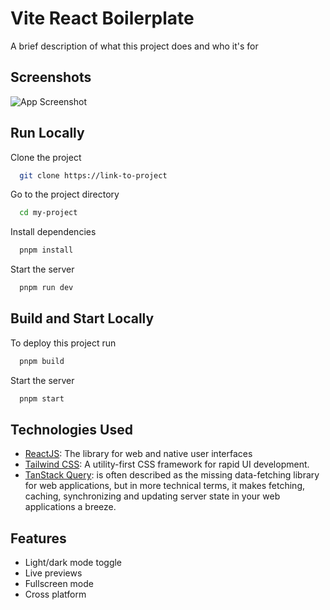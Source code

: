 # Vite React Boilerplate

A brief description of what this project does and who it's for

## Screenshots

![App Screenshot](https://images.ctfassets.net/e5382hct74si/21Fjmtaeaj1PT6YLXEOcNf/bde1f4c53a829ddcd14c7600bcd710d1/CleanShot_2024-08-20_at_09.08.19_2x.png)

## Run Locally

Clone the project

```bash
  git clone https://link-to-project
```

Go to the project directory

```bash
  cd my-project
```

Install dependencies

```bash
  pnpm install
```

Start the server

```bash
  pnpm run dev
```

## Build and Start Locally

To deploy this project run

```bash
  pnpm build
```

Start the server

```bash
  pnpm start
```

## Technologies Used

- [ReactJS](https://react.dev/): The library for web and native user interfaces
- [Tailwind CSS](https://tailwindcss.com/): A utility-first CSS framework for rapid UI development.
- [TanStack Query](https://tanstack.com/query/latest/docs/framework/react/overview): is often described as the missing data-fetching library for web applications, but in more technical terms, it makes fetching, caching, synchronizing and updating server state in your web applications a breeze.

## Features

- Light/dark mode toggle
- Live previews
- Fullscreen mode
- Cross platform
